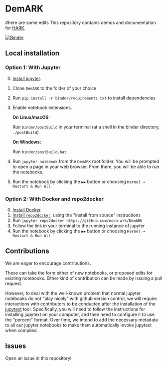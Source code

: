 # DemARK
#here are some edits
This repository contains demos and documentation for [HARK](https://github.com/econ-ark/HARK).

[![Binder](https://mybinder.org/badge.svg)](https://mybinder.org/v2/gh/econ-ark/DemARK/master)

## Local installation

### Option 1: With Jupyter

0. [Install jupyter](https://jupyter.org/install).
1. Clone `DemARK` to the folder of your choice
2. Run `pip install -r binder/requirements.txt` to install dependencies
3. Enable notebook extensions.

   **On Linux/macOS:**

   Run `binder/postBuild` in your terminal (at a shell in the binder directory, `./postBuild`)

   **On Windows:**

   Run `binder/postBuild.bat`

4. Run `jupyter notebook` from the `DemARK` root folder. You will be prompted to open a page in your web browser. From there, you will be able to run the notebooks.
5. Run the notebook by clicking the `▶▶` button or choosing `Kernel → Restart & Run All`

### Option 2: With Docker and repo2docker

0. [Install Docker](https://www.docker.com/community-edition)
1. [Install `repo2docker`](https://github.com/jupyter/repo2docker#installation), using the "install from source" instructions
2. Run `jupyter repo2docker https://github.com/econ-ark/DemARK`
3. Follow the link in your terminal to the running instance of jupyter
4. Run the notebook by clicking the `▶▶` button or choosing `Kernel → Restart & Run All`

## Contributions

We are eager to encourage contributions.

These can take the form either of new notebooks, or proposed edits for existing notebooks. Either kind of contribution can be made by issuing a pull request.

However, to deal with the well-known problem that normal jupyter notebooks do not "play nicely" with github version control, we will require interactions 
with contributors to be conducted after the installation of the [jupytext](https://towardsdatascience.com/introducing-jupytext-9234fdff6c57) tool.
Specifically, you will need to follow the instructions for installing jupytext on your computer, and then need to configure it to use the "percent"
format. Over time, we intend to add the necessary metadata to all our jupyter notebooks to make them automatically invoke jupytext when compiled.

## Issues

Open an issue in this repository!
